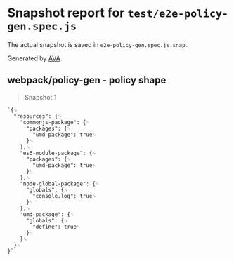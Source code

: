 # Snapshot report for `test/e2e-policy-gen.spec.js`

The actual snapshot is saved in `e2e-policy-gen.spec.js.snap`.

Generated by [AVA](https://avajs.dev).

## webpack/policy-gen - policy shape

> Snapshot 1

    `{␊
      "resources": {␊
        "commonjs-package": {␊
          "packages": {␊
            "umd-package": true␊
          }␊
        },␊
        "es6-module-package": {␊
          "packages": {␊
            "umd-package": true␊
          }␊
        },␊
        "node-global-package": {␊
          "globals": {␊
            "console.log": true␊
          }␊
        },␊
        "umd-package": {␊
          "globals": {␊
            "define": true␊
          }␊
        }␊
      }␊
    }`
